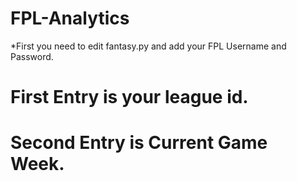 # FPL-Analytics


*First you need to edit fantasy.py and add your FPL Username and Password.
# First Entry is your league id.
# Second Entry is Current Game Week.
